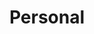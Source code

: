 ---
title: "Personal"
description: "Everything is personal here :)"
slug: "personal"
image: "hybrid-uGP_6CAD-14-unsplash.jpg"
creditsAuthor: "Hybrid"
creditsAuthorURL: "https://unsplash.com/@artbyhybrid?utm_source=unsplash&amp;utm_medium=referral&amp;utm_content=creditCopyText"
---